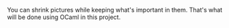 You can shrink pictures while keeping what's important in them. That's what will be done using OCaml in this project.